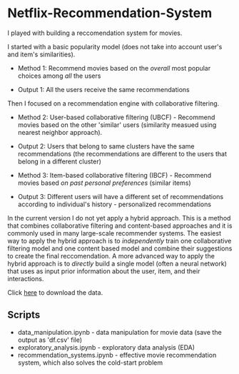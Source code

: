 # Netflix-Recommendation-System
 
I played with building a reccomendation system for movies.

I started with a basic popularity model (does not take into account user's and item's similarities). 

* Method 1: Recommend movies based on the *overall* most popular choices among *all* the users

* Output 1: All the users receive the same recommendations 

Then I focused on a recommendation engine with collaborative filtering.
   
*  Method 2: User-based collaborative filtering  (UBCF) - Recommend movies based on the other 'similar' users (similarity measued using nearest neighbor approach).
*  Output 2: Users that belong to same clusters have the same recommendations (the recommendations are different to the users that belong in a different cluster)

* Method 3: Item-based collaborative filtering (IBCF) - Recommend movies based *on past personal preferences* (similar items)

* Output 3: Different users will have a different set of recommendations according to individual's history - personalized recommendations

In the current version I do not yet apply a hybrid approach. This is a method that combines collaborative filtering and content-based approaches and it is commonly used in many large-scale recommender systems. The easiest way to apply the hybrid approach is to *independently* train one collaborative filtering model and one content based model and combine their suggestions to create the final reccomendation. A more advanced way to apply the hybrid approach is to *directly* build a single model (often a neural network) that uses as input prior information about the user, item, and their interactions.

Click [here](https://www.kaggle.com/netflix-inc/netflix-prize-data/download) to download the data.

## Scripts

  * data_manipulation.ipynb - data manipulation for movie data (save the output as 'df.csv' file)
  * exploratory_analysis.ipynb - exploratory data analysis (EDA)
  * recommendation_systems.ipynb - effective movie recommendation system, which also solves the cold-start problem
  
